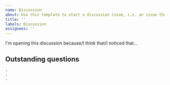 ```yaml
---
name: Discussion
about: Use this template to start a discussion issue, i.e. an issue that
title: ''
labels: Discussion
assignees: ''
---
```


<!--- Provide the detailed description of the idea to discuss
This section should present:
 - What is the topic
 - Why you want to spark such a discussion (what is the problem you're trying to solve)
 - If you thought about them, what are the possible positions on the topic you came up with - invite others to add some!
It could contain questions. Don't be afraid to ping users that could be more interested in this topic! -->

I'm opening this discussion because/I think that/I noticed that...




## Outstanding questions
<!--- Repeat the concept in a very few, short (max 3) questions -->
<!--- Remember that the aim is not to give a "tldr", but to help address salient points. -->

    -
    -
    -
